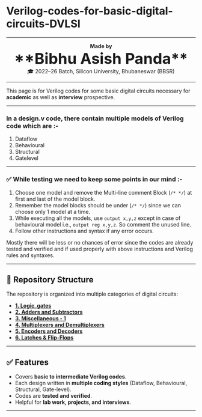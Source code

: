 # Verilog-codes-for-basic-digital-circuits-DVLSI

--- 

<p align="center">
  <b>Made by </b><br>
  <span style="font-size:40px"> <b>**Bibhu Asish Panda**</b> </span><br>
  🎓 2022–26 Batch, Silicon University, Bhubaneswar (BBSR)  
</p>

---

This page is for Verilog codes for some basic digital circuits necessary for **academic** as well as **interview** prospective.

---

### In a design.v code, there contain multiple models of Verilog code which are :-
1. Dataflow  
2. Behavioural  
3. Structural  
4. Gatelevel  

---

### ✅ While testing we need to keep some points in our mind :-
1. Choose one model and remove the Multi-line comment Block (`/* */`) at first and last of the model block.  
2. Remember the model blocks should be under (`/* */`) since we can choose only 1 model at a time.  
3. While executing all the models, use `output x,y,z` except in case of behavioural model i.e., `output reg x,y,z`. So comment the unused line.  
4. Follow other instructions and syntax if any error occurs.  

Mostly there will be less or no chances of error since the codes are already tested and verified and if used properly with above instructions and Verilog rules and syntaxes.  

---

## 📂 Repository Structure

The repository is organized into multiple categories of digital circuits:

- [**1. Logic_gates**](./1.%20Logic_gates)  
- [**2. Adders and Subtractors**](./2.%20Adders%20and%20Subtractors)  
- [**3. Miscellaneous - 1**](./3.%20Miscellaneous%20-%201)  
- [**4. Multiplexers and Demultiplexers**](./4.%20Multiplexers%20and%20Demultiplexers)  
- [**5. Encoders and Decoders**](./5.%20Encoders%20and%20Decoders)  
- [**6. Latches & Flip-Flops**](./6.%20Latches%20&%20Flip-Flops)  

---

## ✅ Features
- Covers **basic to intermediate Verilog codes**.  
- Each design written in **multiple coding styles** (Dataflow, Behavioural, Structural, Gate-level).  
- Codes are **tested and verified**.  
- Helpful for **lab work, projects, and interviews**.  

---
